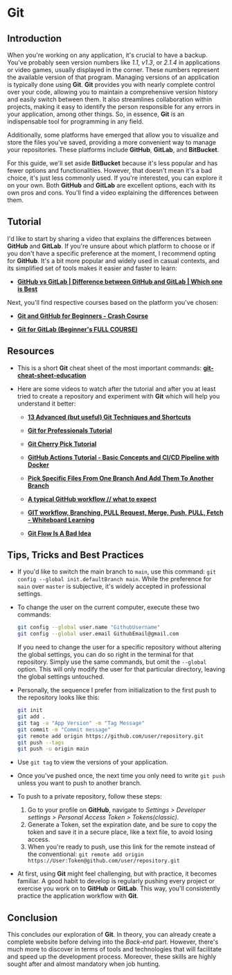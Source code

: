# Git

## Introduction

When you're working on any application, it's crucial to have a backup. You've probably seen version numbers like _1.1_, _v1.3_, or _2.1.4_ in applications or video games, usually displayed in the corner. These numbers represent the available version of that program. Managing versions of an application is typically done using **Git**. **Git** provides you with nearly complete control over your code, allowing you to maintain a comprehensive version history and easily switch between them. It also streamlines collaboration within projects, making it easy to identify the person responsible for any errors in your application, among other things. So, in essence, **Git** is an indispensable tool for programming in any field.

Additionally, some platforms have emerged that allow you to visualize and store the files you've saved, providing a more convenient way to manage your repositories. These platforms include **GitHub**, **GitLab**, and **BitBucket**.

For this guide, we'll set aside **BitBucket** because it's less popular and has fewer options and functionalities. However, that doesn't mean it's a bad choice, it's just less commonly used. If you're interested, you can explore it on your own. Both **GitHub** and **GitLab** are excellent options, each with its own pros and cons. You'll find a video explaining the differences between them.

## Tutorial

I'd like to start by sharing a video that explains the differences between **GitHub** and **GitLab**. If you're unsure about which platform to choose or if you don't have a specific preference at the moment, I recommend opting for **GitHub**. It's a bit more popular and widely used in casual contexts, and its simplified set of tools makes it easier and faster to learn:

-   **[GitHub vs GitLab | Difference between GitHub and GitLab | Which one is Best](https://www.youtube.com/watch?v=IFy7avS0ZxU)**

Next, you'll find respective courses based on the platform you've chosen:

-   **[Git and GitHub for Beginners - Crash Course](https://www.youtube.com/watch?v=RGOj5yH7evk)**

-   **[Git for GitLab (Beginner's FULL COURSE)](https://www.youtube.com/watch?v=4lxvVj7wlZw)**

## Resources

-   This is a short **Git** cheat sheet of the most important commands: **[git-cheat-sheet-education](https://education.github.com/git-cheat-sheet-education.pdf)**

-   Here are some videos to watch after the tutorial and after you at least tried to create a repository and experiment with **Git** which will help you understand it better:

    -   **[13 Advanced (but useful) Git Techniques and Shortcuts](https://www.youtube.com/watch?v=ecK3EnyGD8o)**

    -   **[Git for Professionals Tutorial](https://www.youtube.com/watch?v=Uszj_k0DGsg)**

    -   **[Git Cherry Pick Tutorial](https://www.youtube.com/watch?v=i657Bg_HAWI)**

    -   **[GitHub Actions Tutorial - Basic Concepts and CI/CD Pipeline with Docker](https://www.youtube.com/watch?v=R8_veQiYBjI)**

    -   **[Pick Specific Files From One Branch And Add Them To Another Branch](https://www.youtube.com/watch?v=oXZyQZ_RE5k)**

    -   **[A typical GitHub workflow // what to expect](https://www.youtube.com/watch?v=02aQhH5cNBg)**

    -   **[GIT workflow, Branching, PULL Request, Merge, Push, PULL, Fetch - Whiteboard Learning](https://www.youtube.com/watch?v=6cn0c-2n6G0)**

    -   **[Git Flow Is A Bad Idea](https://www.youtube.com/watch?v=_w6TwnLCFwA)**

## Tips, Tricks and Best Practices

-   If you'd like to switch the main branch to `main`, use this command: `git config --global init.defaultBranch main`. While the preference for `main` over `master` is subjective, it's widely accepted in professional settings.

-   To change the user on the current computer, execute these two commands:

    ```bash
    git config --global user.name "GithubUsername"
    git config --global user.email GithubEmail@gmail.com
    ```

    If you need to change the user for a specific repository without altering the global settings, you can do so right in the terminal for that repository. Simply use the same commands, but omit the `--global` option. This will only modify the user for that particular directory, leaving the global settings untouched.

-   Personally, the sequence I prefer from initialization to the first push to the repository looks like this:

    ```bash
    git init
    git add .
    git tag -a "App Version" -m "Tag Message"
    git commit -m "Commit message"
    git remote add origin https://github.com/user/repository.git
    git push --tags
    git push -u origin main
    ```

-   Use `git tag` to view the versions of your application.

-   Once you've pushed once, the next time you only need to write `git push` unless you want to push to another branch.

-   To push to a private repository, follow these steps:

    1. Go to your profile on **GitHub**, navigate to _Settings > Developer settings > Personal Access Token > Tokens(classic)_.
    2. Generate a Token, set the expiration date, and be sure to copy the token and save it in a secure place, like a text file, to avoid losing access.
    3. When you're ready to push, use this link for the remote instead of the conventional: `git remote add origin https://User:Token@github.com/user/repository.git`

-   At first, using **Git** might feel challenging, but with practice, it becomes familiar. A good habit to develop is regularly pushing every project or exercise you work on to **GitHub** or **GitLab**. This way, you'll consistently practice the application workflow with **Git**.

## Conclusion

This concludes our exploration of **Git**. In theory, you can already create a complete website before delving into the _Back-end_ part. However, there's much more to discover in terms of tools and technologies that will facilitate and speed up the development process. Moreover, these skills are highly sought after and almost mandatory when job hunting.
